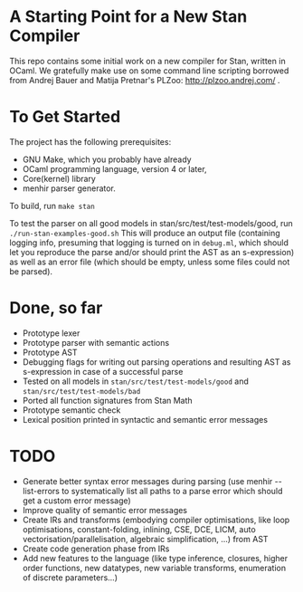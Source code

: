 # A Starting Point for a New Stan Compiler
This repo contains some initial work on a new compiler for Stan, written in OCaml. We gratefully make use on some command line scripting borrowed from Andrej Bauer and Matija Pretnar's PLZoo: http://plzoo.andrej.com/ .

# To Get Started
The project has the following prerequisites:
- GNU Make, which you probably have already
- OCaml programming language, version 4 or later,
- Core(kernel) library
- menhir parser generator.

To build, run
`
make stan
`

To test the parser on all good models in stan/src/test/test-models/good, run
`
./run-stan-examples-good.sh
`
This will produce an output file (containing logging info, presuming that
logging is turned on in `debug.ml`, which should let you reproduce the parse and/or should
print the AST as an s-expression)
as well as an error file (which should be empty, unless some files could not
be parsed).


# Done, so far
- Prototype lexer
- Prototype parser with semantic actions
- Prototype AST
- Debugging flags for writing out parsing operations and resulting AST as s-expression in case of a successful parse
- Tested on all models in `stan/src/test/test-models/good` and `stan/src/test/test-models/bad`
- Ported all function signatures from Stan Math
- Prototype semantic check
- Lexical position printed in syntactic and semantic error messages

# TODO
- Generate better syntax error messages during parsing (use menhir --list-errors to systematically list all paths to a parse error which should get a custom error message)
- Improve quality of semantic error messages
- Create IRs and transforms (embodying compiler optimisations, like loop optimisations, constant-folding, inlining, CSE, DCE, LICM, auto vectorisation/parallelisation, algebraic simplification, ...) from AST
- Create code generation phase from IRs
- Add new features to the language (like type inference, closures, higher order functions, new datatypes, new variable transforms, enumeration of discrete parameters...)
